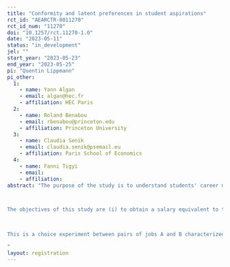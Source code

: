 ```yaml
---
title: "Conformity and latent preferences in student aspirations"
rct_id: "AEARCTR-0011270"
rct_id_num: "11270"
doi: "10.1257/rct.11270-1.0"
date: "2023-05-11"
status: "in_development"
jel: ""
start_year: "2023-05-23"
end_year: "2023-05-25"
pi: "Quentin Lippmann"
pi_other:
  1:
    - name: Yann Algan
    - email: algan@hec.fr
    - affiliation: HEC Paris
  2:
    - name: Roland Benabou
    - email: rbenabou@princeton.edu
    - affiliation: Princeton University
  3:
    - name: Claudia Senik
    - email: claudia.senik@psemail.eu
    - affiliation: Paris School of Economics
  4:
    - name: Fanni Tigyi
    - email: 
    - affiliation: 
abstract: "The purpose of the study is to understand students' career motivations, particularly the value they attach to various job features such as flexibility, environmental friendliness, gender equality, and working for a civic-minded company.

The objectives of this study are (i) to obtain a salary equivalent to the students' valuation of these job amenities; (ii) examine the extent to which students are able to predict their peer’s average choices; (iii) estimate peer effects, also translated into salary equivalents; (iv) study the variation of these willingnesses to pay (WTP) according to both group and individual characteristics. 
 
This is a choice experiment between pairs of jobs A and B characterized by different amenities and different wage levels; for each such vignette, the subject is asked to state the probability that they would choose job A vs. job B and predict their peer’s choices (with an incentive for accuracy). Within the choices made by the students, we will also seek to distinguish what is based on their deep and personal preferences and what is based on conformity with peer’s choices. To do this, the experiment will include two arms: a treatment group in which information about the A/B choice probabilities of another previously interviewed group will be provided to them before they can make their own choices, and a control group without prior information.
"
layout: registration
---
```



